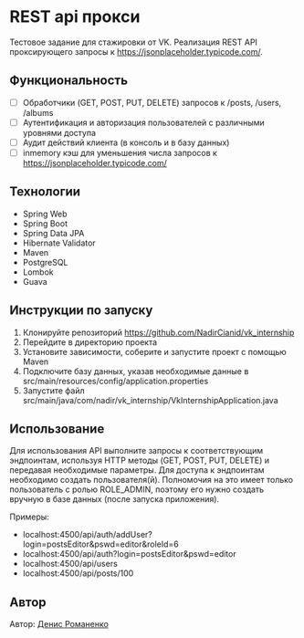 # REST api прокси

Тестовое задание для стажировки от VK. Реализация REST API проксирующего запросы к https://jsonplaceholder.typicode.com/.


## Функциональность

- [ ] Обработчики (GET, POST, PUT, DELETE) запросов к /posts, /users, /albums
- [ ] Аутентификация и авторизация пользователей с различными уровнями доступа
- [ ] Аудит действий клиента (в консоль и в базу данных)
- [ ] inmemory кэш для уменьшения числа запросов к https://jsonplaceholder.typicode.com/

## Технологии

- Spring Web
- Spring Boot
- Spring Data JPA
- Hibernate Validator
- Maven 
- PostgreSQL
- Lombok
- Guava

## Инструкции по запуску

1. Клонируйте репозиторий https://github.com/NadirCianid/vk_internship
2. Перейдите в директорию проекта
3. Установите зависимости, соберите и запустите проект с помощью Maven
4. Подключите базу данных, указав необходимые данные в src/main/resources/config/application.properties
5. Запустите файл src/main/java/com/nadir/vk_internship/VkInternshipApplication.java



## Использование

Для использования API выполните запросы к соответствующим эндпоинтам, используя HTTP методы (GET, POST, PUT, DELETE) и передавая необходимые параметры. Для доступа к эндпоинтам необходимо создать пользователя(й). Полномочия на это имеет только пользователь с ролью ROLE_ADMIN, поэтому его нужно создать вручную в базе данных (после запуска приложения).
   
Примеры: 
 - localhost:4500/api/auth/addUser?login=postsEditor&pswd=editor&roleId=6
 - localhost:4500/api/auth?login=postsEditor&pswd=editor
 - localhost:4500/api/users
 - localhost:4500/api/posts/100

## Автор

Автор: [Денис Романенко](https://github.com/NadirCianid)


